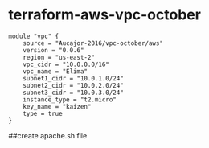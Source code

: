 # terraform-aws-vpc-october
```hcl
module "vpc" {
    source = "Aucajor-2016/vpc-october/aws"
    version = "0.0.6"
    region = "us-east-2"
    vpc_cidr = "10.0.0.0/16"
    vpc_name = "Elima"
    subnet1_cidr = "10.0.1.0/24"
    subnet2_cidr = "10.0.2.0/24"
    subnet3_cidr = "10.0.3.0/24"
    instance_type = "t2.micro"
    key_name = "kaizen"
    type = true
}
```

##create apache.sh file